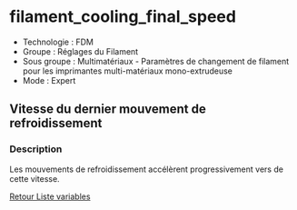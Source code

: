 # filament_cooling_final_speed

* Technologie : FDM
* Groupe : Réglages du Filament
* Sous groupe : Multimatériaux - Paramètres de changement de filament pour les imprimantes multi-matériaux mono-extrudeuse
* Mode : Expert

## Vitesse du dernier mouvement de refroidissement

### Description

Les mouvements de refroidissement accélèrent progressivement vers de cette vitesse.

[Retour Liste variables](variable_list.md)